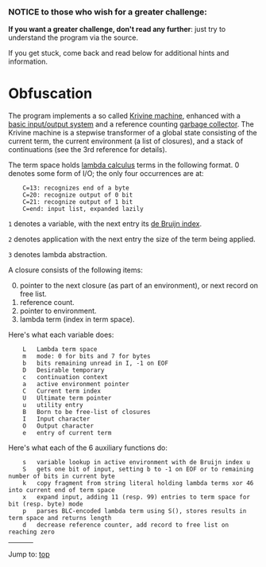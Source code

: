 ### NOTICE to those who wish for a greater challenge:

**If you want a greater challenge, don't read any further**:
just try to understand the program via the source.

If you get stuck, come back and read below for additional hints and information.


# Obfuscation

The program implements a so called [Krivine
machine](https://en.wikipedia.org/wiki/Krivine_machine), enhanced with a [basic
input/output system](https://en.wikipedia.org/wiki/BIOS) and a reference
counting [garbage collector](https://en.wikipedia.org/wiki/Waste_collector). The
Krivine machine is a stepwise transformer of a global state consisting of the
current term, the current environment (a list of closures), and a stack of
continuations (see the 3rd reference for details).

The term space holds [lambda
calculus](https://en.wikipedia.org/wiki/Lambda_calculus) terms in the following
format. 0 denotes some form of I/O; the only four occurrences are at:

```
    C=13: recognizes end of a byte
    C=20: recognize output of 0 bit
    C=21: recognize output of 1 bit
    C=end: input list, expanded lazily
```

`1` denotes a variable, with the next entry its [de Bruijn
index](https://en.wikipedia.org/wiki/De_Bruijn_index).

`2` denotes application with the next entry the size of the term being applied.

`3` denotes lambda abstraction.


A closure consists of the following items:

0. pointer to the next closure (as part of an environment), or next record on
free list.
1. reference count.
2. pointer to environment.
3. lambda term (index in term space).

Here's what each variable does:

```
    L   Lambda term space
    m   mode: 0 for bits and 7 for bytes
    b   bits remaining unread in I, -1 on EOF
    D   Desirable temporary
    c   continuation context
    a   active environment pointer
    C   Current term index
    U   Ultimate term pointer
    u   utility entry
    B   Born to be free-list of closures
    I   Input character
    O   Output character
    e   entry of current term
```

Here's what each of the 6 auxiliary functions do:

```
    s   variable lookup in active environment with de Bruijn index u
    S   gets one bit of input, setting b to -1 on EOF or to remaining number of bits in current byte
    k   copy fragment from string literal holding lambda terms xor 46 into current end of term space
    x   expand input, adding 11 (resp. 99) entries to term space for bit (resp. byte) mode
    p   parses BLC-encoded lambda term using S(), stores results in term space and returns length
    d   decrease reference counter, add record to free list on reaching zero
```


<hr style="width:10%;text-align:left;margin-left:0">

Jump to: [top](#)


<!--

    Copyright © 1984-2024 by Landon Curt Noll. All Rights Reserved.

    You are free to share and adapt this file under the terms of this license:

        Creative Commons Attribution-ShareAlike 4.0 International (CC BY-SA 4.0)

    For more information, see:

        https://creativecommons.org/licenses/by-sa/4.0/

-->

